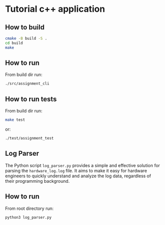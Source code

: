 # Tutorial c++ application

## How to build

```sh
cmake -B build -S .
cd build
make
```

## How to run

From build dir run:

```sh
./src/assignment_cli
```

## How to run tests

From build dir run:

```sh
make test 
```

or:

```sh
./test/assignment_test
```

## Log Parser

The Python script `log_parser.py` provides a simple and effective solution for parsing the `hardware_log.log` file. It aims to make it easy for hardware engineers to quickly understand and analyze the log data, regardless of their programming background.

## How to run

From root directory run:

```sh
python3 log_parser.py
```
